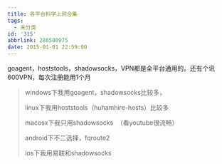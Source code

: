 ```yaml
---
title: 各平台科学上网合集
tags:
  - 未分类
id: '315'
abbrlink: 286580975
date: 2015-01-01 22:59:00
---
```


goagent，hoststools，shadowsocks，VPN都是全平台通用的。还有个讯600VPN，每次注册能用1个月

  

> windows下我用goagent，shadowsocks比较多，
> 
>   
> 
> linux下我用hoststools（huhamhire-hosts）比较多
> 
>   
> 
> macosx下我只用shadowsocks  （看youtube很流畅）
> 
> >   
> 
> android下不二选择，fqroute2
> 
> >   
> 
> ios下我用易联和shadowsocks